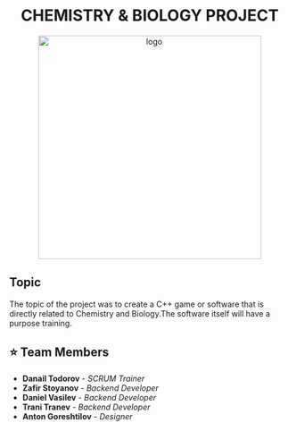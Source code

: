<h1 align = center> CHEMISTRY & BIOLOGY PROJECT </h1>
<p align = "center">
<img src = "" width = "400px" alt = "logo">
</p>

## Topic
The topic of the project was to create a C++ game or software that is directly related to Chemistry and Biology.The software itself will have a purpose training.
## ⭐ Team Members
* **Danail Todorov** - *SCRUM Trainer* 
 * **Zafir Stoyanov** - *Backend Developer* 
* **Daniel Vasilev** - *Backend Developer*
* **Trani Tranev** - *Backend Developer* 
* **Anton Goreshtilov** - *Designer* 
